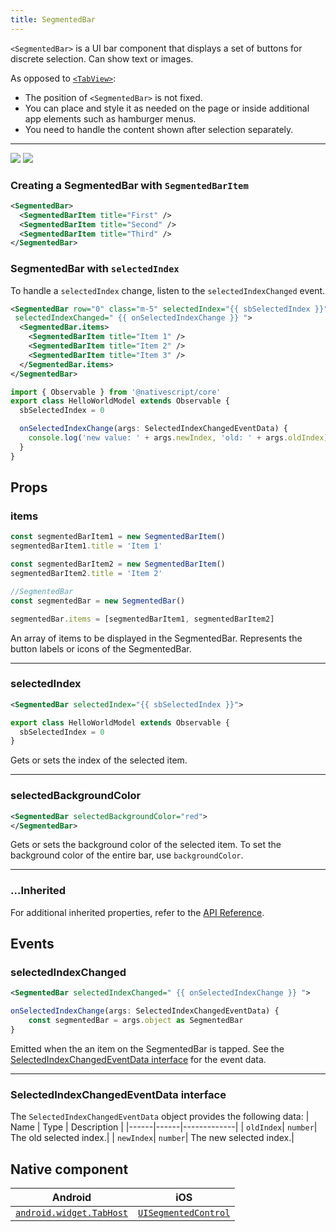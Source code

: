 ```yaml
---
title: SegmentedBar
---
```


<!-- TODO: Add flavors -->

`<SegmentedBar>` is a UI bar component that displays a set of buttons for discrete selection. Can show text or images.

As opposed to [`<TabView>`](#tabview):

- The position of `<SegmentedBar>` is not fixed.
- You can place and style it as needed on the page or inside additional app elements such as hamburger menus.
- You need to handle the content shown after selection separately.

---

<DeviceFrame type="ios">
<img  src="https://raw.githubusercontent.com/nativescript-vue/nativescript-vue-ui-tests/master/screenshots/ios-simulator103iPhone6/SegmentedBar.png"/>
</DeviceFrame>
<DeviceFrame type="android">
<img src="https://raw.githubusercontent.com/nativescript-vue/nativescript-vue-ui-tests/master/screenshots/android23/SegmentedBar.png" />
</DeviceFrame>

### Creating a SegmentedBar with `SegmentedBarItem`

<!-- /// flavor plain -->

```xml
<SegmentedBar>
  <SegmentedBarItem title="First" />
  <SegmentedBarItem title="Second" />
  <SegmentedBarItem title="Third" />
</SegmentedBar>
```

<!-- ///

/// flavor angular

```xml
<SegmentedBar>
  <SegmentedBarItem title="First"></SegmentedBarItem>
  <SegmentedBarItem title="Second"></SegmentedBarItem>
  <SegmentedBarItem title="Third"></SegmentedBarItem>
</SegmentedBar>
```

///

/// flavor svelte

```xml
<segmentedBar>
  <segmentedBarItem title="First" />
  <segmentedBarItem title="Second" />
  <segmentedBarItem title="Third" />
</segmentedBar>
```

///

/// flavor react

```tsx
<segmentedBar>
  <segmentedBarItem title="First" />
  <segmentedBarItem title="Second" />
  <segmentedBarItem title="Third" />
</segmentedBar>
```

///

/// flavor vue

```xml
<SegmentedBar>
  <SegmentedBarItem title="First" />
  <SegmentedBarItem title="Second" />
  <SegmentedBarItem title="Third" />
</SegmentedBar>
```

///
-->

### SegmentedBar with `selectedIndex`

To handle a `selectedIndex` change, listen to the `selectedIndexChanged` event.

<!-- /// flavor plain -->

```xml
<SegmentedBar row="0" class="m-5" selectedIndex="{{ sbSelectedIndex }}"
 selectedIndexChanged=" {{ onSelectedIndexChange }} ">
  <SegmentedBar.items>
    <SegmentedBarItem title="Item 1" />
    <SegmentedBarItem title="Item 2" />
    <SegmentedBarItem title="Item 3" />
  </SegmentedBar.items>
</SegmentedBar>
```

```ts
import { Observable } from '@nativescript/core'
export class HelloWorldModel extends Observable {
  sbSelectedIndex = 0

  onSelectedIndexChange(args: SelectedIndexChangedEventData) {
    console.log('new value: ' + args.newIndex, 'old: ' + args.oldIndex)
  }
}
```

<!-- ///

/// flavor angular

```xml
<SegmentedBar
  [items]="mySegmentedBarItems"
  selectedIndex="0"
  (selectedIndexChanged)="onSelectedIndexChanged($event)"
>
</SegmentedBar>
```

```ts
import { Component, ChangeDetectionStrategy } from '@angular/core'
import {
  SegmentedBar,
  SegmentedBarItem,
  SelectedIndexChangedEventData
} from '@nativescript/core'

@Component({
  moduleId: module.id,
  templateUrl: './usage.component.html',
  changeDetection: ChangeDetectionStrategy.OnPush
})
export class BasicSegmentedBarComponent {
  mySegmentedBarItems: Array<SegmentedBarItem> = []

  constructor() {
    for (let i = 1; i < 5; i++) {
      const item = new SegmentedBarItem()
      item.title = 'Item ' + i
      this.mySegmentedBarItems.push(item)
    }
  }

  public onSelectedIndexChanged(args: SelectedIndexChangedEventData) {
    const segmentedBar = args.object as SegmentedBar
    const oldIndex = args.oldIndex
    const newIndex = args.newIndex
  }
}
```

///

/// flavor vue

```xml
<SegmentedBar
  :items="listOfItems"
  selectedIndex="0"
  @selectedIndexChanged="onSelectedIndexChange"
/>
```

`<SegmentedBar>` provides two-way data binding using `v-model`.

```xml
<SegmentedBar :items="listOfItems" v-model="selectedItem" />
```

///

/// flavor svelte

```xml
<segmentedBar selectedIndex="0" on:selectedIndexChanged="{onSelectedIndexChange}" />
```

`<segmentedBar>` can be populated with `{each}` block.

```xml
<segmentedBar>
  {#each listOfItems as item}
  <segmentedBarItem title="{item}" />
  {/each}
</segmentedBar>
```

```js
let listOfItems = ['First', 'Second', 'Third']
```

`<segmentedBar>` provides two-way data binding of `selectedIndex`.

```tsx
<segmentedBar bind:selectedIndex="{selectedItem}" >
```

///

/// flavor react

```tsx
<segmentedBar
  items={listOfItems}
  selectedIndex={0}
  selectedIndexChanged={onSelectedIndexChange}
/>
```

/// -->

## Props

### items

```ts
const segmentedBarItem1 = new SegmentedBarItem()
segmentedBarItem1.title = 'Item 1'

const segmentedBarItem2 = new SegmentedBarItem()
segmentedBarItem2.title = 'Item 2'

//SegmentedBar
const segmentedBar = new SegmentedBar()

segmentedBar.items = [segmentedBarItem1, segmentedBarItem2]
```

An array of items to be displayed in the SegmentedBar. Represents the button labels or icons of the SegmentedBar.

---

### selectedIndex

```xml
<SegmentedBar selectedIndex="{{ sbSelectedIndex }}">
```

```ts
export class HelloWorldModel extends Observable {
  sbSelectedIndex = 0
}
```

Gets or sets the index of the selected item.

---

### selectedBackgroundColor

```xml
<SegmentedBar selectedBackgroundColor="red">
</SegmentedBar>
```

Gets or sets the background color of the selected item. To set the background color of the entire bar, use `backgroundColor`.

---

### ...Inherited

For additional inherited properties, refer to the [API Reference](https://docs.nativescript.org/api-reference/classes/segmentedbar).

## Events

### selectedIndexChanged

```xml
<SegmentedBar selectedIndexChanged=" {{ onSelectedIndexChange }} ">
```

```ts
onSelectedIndexChange(args: SelectedIndexChangedEventData) {
    const segmentedBar = args.object as SegmentedBar
}
```

Emitted when the an item on the SegmentedBar is tapped. See the [SelectedIndexChangedEventData interface](#selectedindexchangedeventdata-interface) for the event data.

---

### SelectedIndexChangedEventData interface

The `SelectedIndexChangedEventData` object provides the following data:
| Name | Type | Description |
|------|------|-------------|
| `oldIndex`| `number`| The old selected index.|
| `newIndex`| `number`| The new selected index.|

## Native component

| Android                                                                                         | iOS                                                                                        |
| ----------------------------------------------------------------------------------------------- | ------------------------------------------------------------------------------------------ |
| [`android.widget.TabHost`](https://developer.android.com/reference/android/widget/TabHost.html) | [`UISegmentedControl`](https://developer.apple.com/documentation/uikit/uisegmentedcontrol) |
